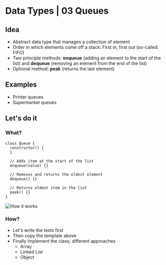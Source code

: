 # Data Types | 03 Queues

## Idea

- Abstract data type that manages a collection of element
- Order in which elements come off a stack: First in, first out (so-called FIFO)
- Two principle methods: **enqueue** (adding an element to the start of the list) and **dequeue** (removing an element from the end of the list)
- Optional method: **peak** (returns the last element)

## Examples

- Printer queues
- Supermarket queues

## Let's do it

### What?

```
class Queue {
  constructor() {
  }

  // Adds item at the start of the list
  enqueue(value) {}

  // Removes and returns the oldest element
  dequeue() {}
  
  // Returns oldest item in the list
  peek() {}
}
```

![How it works](https://upload.wikimedia.org/wikipedia/commons/thumb/5/52/Data_Queue.svg/600px-Data_Queue.svg.png)

### How?

- Let's write the tests first
- Then copy the template above
- Finally implement the class; different approaches
    - Array
    - Linked List
    - Object

